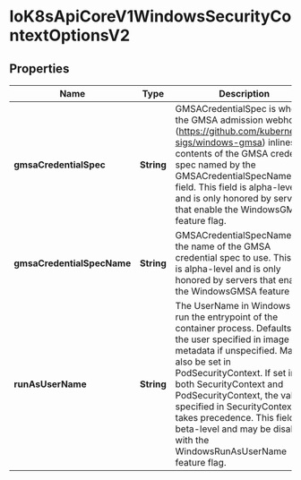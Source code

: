 
# IoK8sApiCoreV1WindowsSecurityContextOptionsV2

## Properties
Name | Type | Description | Notes
------------ | ------------- | ------------- | -------------
**gmsaCredentialSpec** | **String** | GMSACredentialSpec is where the GMSA admission webhook (https://github.com/kubernetes-sigs/windows-gmsa) inlines the contents of the GMSA credential spec named by the GMSACredentialSpecName field. This field is alpha-level and is only honored by servers that enable the WindowsGMSA feature flag. |  [optional]
**gmsaCredentialSpecName** | **String** | GMSACredentialSpecName is the name of the GMSA credential spec to use. This field is alpha-level and is only honored by servers that enable the WindowsGMSA feature flag. |  [optional]
**runAsUserName** | **String** | The UserName in Windows to run the entrypoint of the container process. Defaults to the user specified in image metadata if unspecified. May also be set in PodSecurityContext. If set in both SecurityContext and PodSecurityContext, the value specified in SecurityContext takes precedence. This field is beta-level and may be disabled with the WindowsRunAsUserName feature flag. |  [optional]



